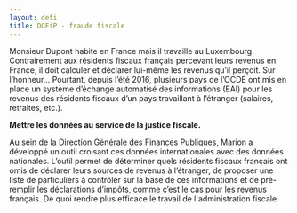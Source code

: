 ```yaml
---
layout: defi
title: DGFiP - fraude fiscale
---
```


Monsieur Dupont habite en France mais il travaille au Luxembourg.
Contrairement aux résidents fiscaux français percevant leurs revenus
en France, il doit calculer et déclarer lui-même les revenus qu’il
perçoit.  Sur l’honneur… Pourtant, depuis l’été 2016, plusieurs pays
de l’OCDE ont mis en place un système d’échange automatisé des
informations (EAI) pour les revenus des résidents fiscaux d’un pays
travaillant à l’étranger (salaires, retraites, etc.).

**Mettre les données au service de la justice fiscale.**

Au sein de la Direction Générale des Finances Publiques, Marion a
développé un outil croisant ces données internationales avec des
données nationales.  L’outil permet de déterminer quels résidents
fiscaux français ont omis de déclarer leurs sources de revenus à
l’étranger, de proposer une liste de particuliers à contrôler sur la
base de ces informations et de pré-remplir les déclarations d’impôts,
comme c’est le cas pour les revenus français.  De quoi rendre plus
efficace le travail de l'administration fiscale.
